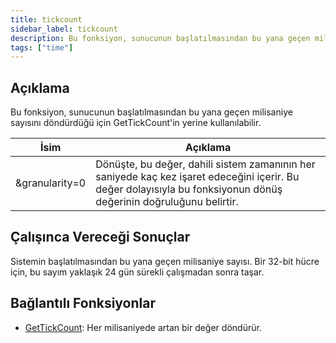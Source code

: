 ```yaml
---
title: tickcount
sidebar_label: tickcount
description: Bu fonksiyon, sunucunun başlatılmasından bu yana geçen milisaniye sayısını döndürdüğü için GetTickCount'in yerine kullanılabilir.
tags: ["time"]
---
```


<LowercaseNoteTR />

## Açıklama

Bu fonksiyon, sunucunun başlatılmasından bu yana geçen milisaniye sayısını döndürdüğü için GetTickCount'in yerine kullanılabilir.

| İsim           | Açıklama                                                                                                                                                                                |
| -------------- | ------------------------------------------------------------------------------------------------------------------------------------------------------------------------------------------ |
| &granularity=0 | Dönüşte, bu değer, dahili sistem zamanının her saniyede kaç kez işaret edeceğini içerir. Bu değer dolayısıyla bu fonksiyonun dönüş değerinin doğruluğunu belirtir. |

## Çalışınca Vereceği Sonuçlar

Sistemin başlatılmasından bu yana geçen milisaniye sayısı. Bir 32-bit hücre için, bu sayım yaklaşık 24 gün sürekli çalışmadan sonra taşar.

## Bağlantılı Fonksiyonlar

- [GetTickCount](GetTickCount): Her milisaniyede artan bir değer döndürür.
